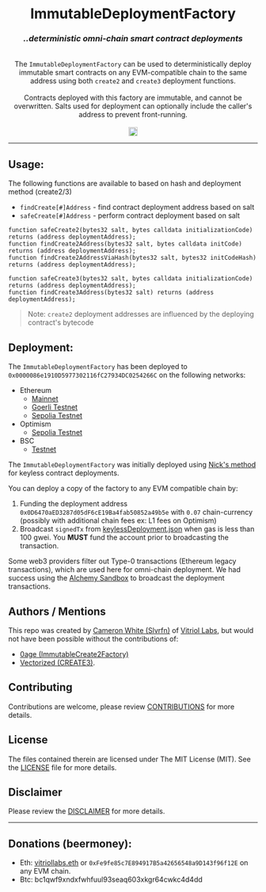 <div align="center">
  <h1>ImmutableDeploymentFactory</h1>
</div>

<div align="center">
  <h3><i>..deterministic omni-chain smart contract deployments</i></h3>
  <br>
  The <code>ImmutableDeploymentFactory</code> can be used to deterministically deploy immutable smart contracts on any EVM-compatible chain to the same address using both <code>create2</code> and <code>create3</code> deployment functions. 
  <br>
  <br>
  Contracts deployed with this factory are immutable, and cannot be overwritten. Salts used for deployment can optionally include the caller's address to prevent front-running.
  <br>
  <br>
  <a href="https://badge.fury.io/js/@vitriollabs%2Fimmutable-deployment-factory"><img src="https://badge.fury.io/js/@vitriollabs%2Fimmutable-deployment-factory.svg" alt="npm version" height="18"></a>
  <br>
</div>

***

## Usage:

The following functions are available to based on hash and deployment method (create2/3)

- `findCreate[#]Address` - find contract deployment address based on salt
- `safeCreate[#]Address` - perform contract deployment based on salt

```solidity
function safeCreate2(bytes32 salt, bytes calldata initializationCode) returns (address deploymentAddress);
function findCreate2Address(bytes32 salt, bytes calldata initCode) returns (address deploymentAddress);
function findCreate2AddressViaHash(bytes32 salt, bytes32 initCodeHash) returns (address deploymentAddress);

function safeCreate3(bytes32 salt, bytes calldata initializationCode) returns (address deploymentAddress);
function findCreate3Address(bytes32 salt) returns (address deploymentAddress);
```

> Note: <code>create2</code> deployment addresses are influenced by the deploying contract's bytecode 

## Deployment:

The `ImmutableDeploymentFactory` has been deployed to `0x0000086e1910D5977302116fC27934DC0254266C` on the following networks:
  - Ethereum 
    - [Mainnet](https://etherscan.io/address/0x0000086e1910d5977302116fc27934dc0254266c)
    - [Goerli Testnet](https://goerli.etherscan.io/address/0x0000086e1910d5977302116fc27934dc0254266c)
    - [Sepolia Testnet](https://sepolia.etherscan.io/address/0x0000086e1910d5977302116fc27934dc0254266c)
  - Optimism
    - [Sepolia Testnet](https://sepolia-optimism.etherscan.io/address/0x0000086e1910D5977302116fC27934DC0254266C)
  - BSC
    - [Testnet](https://testnet.bscscan.com/address/0x0000086e1910d5977302116fc27934dc0254266c)

The `ImmutableDeploymentFactory` was initially deployed using [Nick's method](https://yamenmerhi.medium.com/nicks-method-ethereum-keyless-execution-168a6659479c) for keyless contract deployments. 

You can deploy a copy of the factory to any EVM compatible chain by:
1. Funding the deployment address `0x0D6470aED3287d05dF6cE19Ba4fab50852a49b5e` with `0.07` chain-currency (possibly with additional chain fees ex: L1 fees on Optimism)
2. Broadcast `signedTx` from [keylessDeployment.json](https://github.com/VitriolLabs/immutable-deployment-factory/blob/main/deployment/keylessDeployment.json) when gas is less than 100 gwei. You **MUST** fund the account prior to broadcasting the transaction.

Some web3 providers filter out Type-0 transactions (Ethereum legacy transactions), which are used here for omni-chain deployment. We had success using the [Alchemy Sandbox](https://dashboard.alchemy.com/sandbox) to broadcast the deployment transactions.

## Authors / Mentions

This repo was created by [Cameron White (Slvrfn)](https://ca.meron.dev) of [Vitriol Labs](https://vitriol.sh), but would not have been possible without the contributions of:
- [0age (ImmutableCreate2Factory)](https://github.com/0age/metamorphic/blob/master/contracts/ImmutableCreate2Factory.sol) 
- [Vectorized (CREATE3)](https://github.com/Vectorized/solady).

## Contributing

Contributions are welcome, please review [CONTRIBUTIONS](https://github.com/VitriolLabs/immutable-deployment-factory/blob/main/CONTRIBUTING.md) for more details.

## License

The files contained therein are licensed under The MIT License (MIT). See the [LICENSE](https://github.com/VitriolLabs/immutable-deployment-factory/blob/main/LICENSE.md) file for more details.

## Disclaimer

Please review the [DISCLAIMER](https://github.com/VitriolLabs/immutable-deployment-factory/blob/main/DISCLAIMER.md) for more details.

***

## Donations (beermoney):

- Eth: [vitriollabs.eth](https://etherscan.io/address/0xFe9fe85c7E894917B5a42656548a9D143f96f12E) or `0xFe9fe85c7E894917B5a42656548a9D143f96f12E` on any EVM chain.
- Btc: bc1qwf9xndxfwhfuul93seaq603xkgr64cwkc4d4dd
